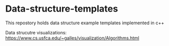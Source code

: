# Data-structure-templates
This repostory holds data structure example templates implemented in c++

Data strucutre visualizations:
https://www.cs.usfca.edu/~galles/visualization/Algorithms.html
